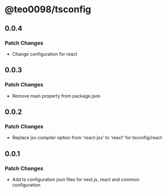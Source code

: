 # @teo0098/tsconfig

## 0.0.4

### Patch Changes

- Change configuration for react

## 0.0.3

### Patch Changes

- Remove main property from package.json

## 0.0.2

### Patch Changes

- Replace jsx compiler option from 'react-jsx' to 'react' for tsconfig/react

## 0.0.1

### Patch Changes

- Add ts configuration json files for next.js, react and common configuration
